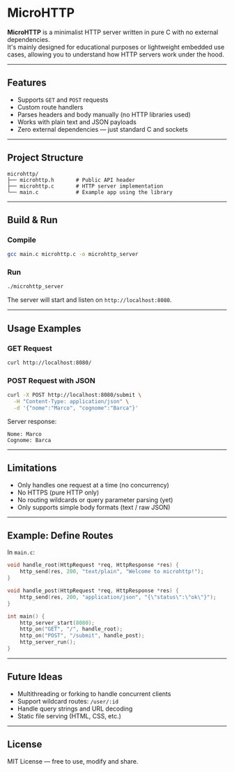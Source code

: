 # MicroHTTP

**MicroHTTP** is a minimalist HTTP server written in pure C with no external dependencies.  
It's mainly designed for educational purposes or lightweight embedded use cases, allowing you to understand how HTTP servers work under the hood.

---

## Features

- Supports `GET` and `POST` requests
- Custom route handlers
- Parses headers and body manually (no HTTP libraries used)
- Works with plain text and JSON payloads
- Zero external dependencies — just standard C and sockets

---

## Project Structure

```
microhttp/
├── microhttp.h       # Public API header
├── microhttp.c       # HTTP server implementation
└── main.c            # Example app using the library
```

---

## Build & Run

### Compile
```bash
gcc main.c microhttp.c -o microhttp_server
```

### Run
```bash
./microhttp_server
```

The server will start and listen on `http://localhost:8080`.

---

## Usage Examples

### GET Request

```bash
curl http://localhost:8080/
```

### POST Request with JSON

```bash
curl -X POST http://localhost:8080/submit \
  -H "Content-Type: application/json" \
  -d '{"nome":"Marco", "cognome":"Barca"}'
```

Server response:

```
Nome: Marco
Cognome: Barca
```

---

## Limitations

- Only handles one request at a time (no concurrency)
- No HTTPS (pure HTTP only)
- No routing wildcards or query parameter parsing (yet)
- Only supports simple body formats (text / raw JSON)

---

## Example: Define Routes

In `main.c`:

```c
void handle_root(HttpRequest *req, HttpResponse *res) {
    http_send(res, 200, "text/plain", "Welcome to microhttp!");
}

void handle_post(HttpRequest *req, HttpResponse *res) {
    http_send(res, 200, "application/json", "{\"status\":\"ok\"}");
}

int main() {
    http_server_start(8080);
    http_on("GET", "/", handle_root);
    http_on("POST", "/submit", handle_post);
    http_server_run();
}
```

---

## Future Ideas

- Multithreading or forking to handle concurrent clients
- Support wildcard routes: `/user/:id`
- Handle query strings and URL decoding
- Static file serving (HTML, CSS, etc.)

---

## License

MIT License — free to use, modify and share.

